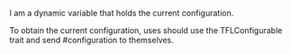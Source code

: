I am a dynamic variable that holds the current configuration.

To obtain the current configuration, uses should use the TFLConfigurable trait and send #configuration to themselves.

